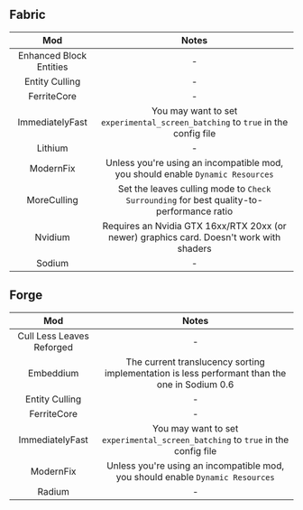 ## Fabric
| Mod | Notes |
|:---:|:---:|
| Enhanced Block Entities | - |
| Entity Culling | - |
| FerriteCore | - |
| ImmediatelyFast | You may want to set `experimental_screen_batching` to `true` in the config file |
| Lithium | - |
| ModernFix | Unless you're using an incompatible mod, you should enable `Dynamic Resources` |
| MoreCulling | Set the leaves culling mode to `Check Surrounding` for best quality-to-performance ratio |
| Nvidium | Requires an Nvidia GTX 16xx/RTX 20xx (or newer) graphics card. Doesn't work with shaders |
| Sodium | - |

## Forge
| Mod | Notes |
|:---:|:---:|
| Cull Less Leaves Reforged | - | 
| Embeddium | The current translucency sorting implementation is less performant than the one in Sodium 0.6 |
| Entity Culling | - |
| FerriteCore | - |
| ImmediatelyFast | You may want to set `experimental_screen_batching` to `true` in the config file |
| ModernFix | Unless you're using an incompatible mod, you should enable `Dynamic Resources` |
| Radium | - |
